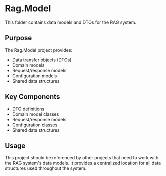 # Rag.Model

This folder contains data models and DTOs for the RAG system.

## Purpose

The Rag.Model project provides:
- Data transfer objects (DTOs)
- Domain models
- Request/response models
- Configuration models
- Shared data structures

## Key Components

- DTO definitions
- Domain model classes
- Request/response models
- Configuration classes
- Shared data structures

## Usage

This project should be referenced by other projects that need to work with the RAG system's data models. It provides a centralized location for all data structures used throughout the system. 